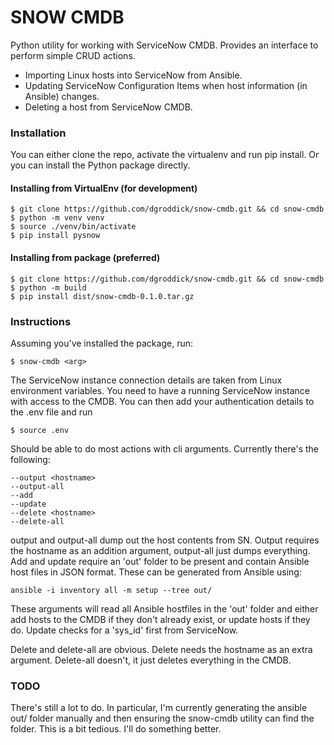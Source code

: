 # SNOW CMDB

Python utility for working with ServiceNow CMDB. Provides an interface to perform simple CRUD actions.

* Importing Linux hosts into ServiceNow from Ansible. 
* Updating ServiceNow Configuration Items when host information (in Ansible) changes.
* Deleting a host from ServiceNow CMDB.

### Installation

You can either clone the repo, activate the virtualenv and run pip install. Or you can install the Python package directly.

#### Installing from VirtualEnv (for development)

```
$ git clone https://github.com/dgroddick/snow-cmdb.git && cd snow-cmdb
$ python -m venv venv
$ source ./venv/bin/activate
$ pip install pysnow
```

#### Installing from package (preferred)

```
$ git clone https://github.com/dgroddick/snow-cmdb.git && cd snow-cmdb
$ python -m build
$ pip install dist/snow-cmdb-0.1.0.tar.gz
```

### Instructions

Assuming you've installed the package, run:

```
$ snow-cmdb <arg>
```

The ServiceNow instance connection details are taken from Linux environment variables. You need to have a running ServiceNow instance with access to the CMDB.
You can then add your authentication details to the .env file and run

```
$ source .env
```

Should be able to do most actions with cli arguments.
Currently there's the following:

```
--output <hostname>
--output-all
--add
--update
--delete <hostname>
--delete-all
```

output and output-all dump out the host contents from SN. Output requires the hostname as an addition argument, output-all just dumps everything.
Add and update require an 'out' folder to be present and contain Ansible host files in JSON format. These can be generated from Ansible using:

```
ansible -i inventory all -m setup --tree out/
```

These arguments will read all Ansible hostfiles in the 'out' folder and either add hosts to the CMDB if they don't already exist, or update hosts if they do. Update checks for a 'sys_id' first from ServiceNow.

Delete and delete-all are obvious. Delete needs the hostname as an extra argument. Delete-all doesn't, it just deletes everything in the CMDB.

### TODO

There's still a lot to do. In particular, I'm currently generating the ansible out/ folder manually and then ensuring the snow-cmdb utility can find the folder.
This is a bit tedious. I'll do something better.